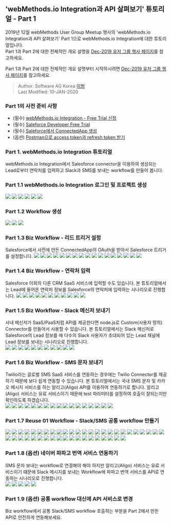   ## 'webMethods.io Integration과 API 살펴보기' 튜토리얼 - Part 1  
  2019년 12월 webMethods User Group Meetup 행사의 'webMethods.io Integration과 API 살펴보기' Part 1으로 webMethods.io Integration에 대한 튜토리얼입니다.  
  Part 1과 Part 2에 대한 전체적인 개요 설명을 [Dec-2019 유저 그룹 행사 페이지](https://github.com/SoftwareAG-Korea/tutorials/tree/master/UserGroup/Dec-2019/wmio+integration+api/)를 참고하세요.  
  
  Part 1과 Part 2에 대한 전체적인 개요 설명부터 시작하시려면 [Dec-2019 유저 그룹 행사 페이지](https://github.com/SoftwareAG-Korea/tutorials/tree/master/UserGroup/Dec-2019/wmio+integration+api/)를 참고하세요.  
  
  > Author: Software AG Korea [이범](https://github.com/billybeom)  
  > Last Modified: 10-JAN-2020  
  
  
  ### Part 1의 사전 준비 사항    
  * (필수) [webMethods.io Integration - Free Trial 신청](https://github.com/SoftwareAG-Korea/tutorials/blob/master/UserGroup/Dec-2019/wmio+integration+api/Prerequisite/README.preq1.md)  
  * (필수) [Saleforce Developer Free Trial](https://github.com/SoftwareAG-Korea/tutorials/blob/master/UserGroup/Dec-2019/wmio+integration+api/Prerequisite/README.preq2.md)  
  * (필수) [Saleforce에서 ConnectedApp 생성](https://github.com/SoftwareAG-Korea/tutorials/blob/master/UserGroup/Dec-2019/wmio+integration+api/Prerequisite/README.preq3.md)  
  * (옵션) [Postman으로 access token과 refresh token 받기](https://github.com/SoftwareAG-Korea/tutorials/blob/master/UserGroup/wmio+integration+api/Dec-2019/Prerequisite/README.preq4.md)  
  
  ### Part 1. webMethods.io Integration 튜토리얼  
  webMethods.io Integration에서 Salesforce connector을 이용하여 생성되는 Lead로부터 연락처를 입력하고 Slack과 SMS를 보내는 workflow를 만들어 봅니다.  
  
  ### Part 1.1 webMethods.io Integration 로그인 및 프로젝트 생성
  ![](./images/part.1-1.webMethods.io.01.png)
  ![](./images/part.1-1.webMethods.io.02.png)
  ![](./images/part.1-1.webMethods.io.03.png)
  ![](./images/part.1-1.webMethods.io.04.png)
  ![](./images/part.1-1.webMethods.io.05.png)
  ![](./images/part.1-1.webMethods.io.06.png)
  
  
  ### Part 1.2 Workflow 생성  
  ![](./images/part.1-2.webMethods.io.Create.Workflow.01.png)
  ![](./images/part.1-2.webMethods.io.Create.Workflow.02.png)
  ![](./images/part.1-2.webMethods.io.Create.Workflow.03.png)
  
  
  ### Part 1.3 Biz Workflow - 리드 트리거 설정  
  Salesforce에서 사전에 만든 ConnectedApp의 OAuth을 받아서 Salesforce 트리거를 설정합니다.
  ![](./images/part.1-3.webMethods.io.Workflow.Trigger.Leads.01.png)
  ![](./images/part.1-3.webMethods.io.Workflow.Trigger.Leads.02.png)
  ![](./images/part.1-3.webMethods.io.Workflow.Trigger.Leads.03.png)
  ![](./images/part.1-3.webMethods.io.Workflow.Trigger.Leads.04.png)
  ![](./images/part.1-3.webMethods.io.Workflow.Trigger.Leads.05.png)
  ![](./images/part.1-3.webMethods.io.Workflow.Trigger.Leads.06.png)
  ![](./images/part.1-3.webMethods.io.Workflow.Trigger.Leads.07.png)
  ![](./images/part.1-3.webMethods.io.Workflow.Trigger.Leads.08.png)
  ![](./images/part.1-3.webMethods.io.Workflow.Trigger.Leads.09.png)
  ![](./images/part.1-3.webMethods.io.Workflow.Trigger.Leads.10.png)
  ![](./images/part.1-3.webMethods.io.Workflow.Trigger.Leads.11.png)
  ![](./images/part.1-3.webMethods.io.Workflow.Trigger.Leads.12.png)
  ![](./images/part.1-3.webMethods.io.Workflow.Trigger.Leads.13.png)
  ![](./images/part.1-3.webMethods.io.Workflow.Trigger.Leads.14.png)
  ![](./images/part.1-3.webMethods.io.Workflow.Trigger.Leads.15.png)
  ![](./images/part.1-3.webMethods.io.Workflow.Trigger.Leads.16.png)
  ![](./images/part.1-3.webMethods.io.Workflow.Trigger.Leads.17.png)
  
  
  ### Part 1.4 Biz Workflow - 연락처 입력  
  Salesforce 이외의 다른 CRM SaaS 서비스에 입력할 수도 있습니다. 본 튜토리얼에서는 Lead에 들어온 연락처 정보를 Salesforce의 연락처에 입력하는 시나리오로 진행합니다.
  ![](./images/part.1-4.webMethods.io.Workflow.Create.Contact.01.png)
  ![](./images/part.1-4.webMethods.io.Workflow.Create.Contact.02.png)
  ![](./images/part.1-4.webMethods.io.Workflow.Create.Contact.03.png)
  ![](./images/part.1-4.webMethods.io.Workflow.Create.Contact.04.png)
  ![](./images/part.1-4.webMethods.io.Workflow.Create.Contact.05.png)
  ![](./images/part.1-4.webMethods.io.Workflow.Create.Contact.06.png)
  ![](./images/part.1-4.webMethods.io.Workflow.Create.Contact.07.png)
  ![](./images/part.1-4.webMethods.io.Workflow.Create.Contact.08.png)
  ![](./images/part.1-4.webMethods.io.Workflow.Create.Contact.09.png)
  ![](./images/part.1-4.webMethods.io.Workflow.Create.Contact.10.png)
  ![](./images/part.1-4.webMethods.io.Workflow.Create.Contact.11.png)
  
  
  ### Part 1.5 Biz Workflow - Slack 메신저 보내기  
  사내 메신저가 SaaS/PaaS처럼 API를 제공한다면 node.js로 Custom(사용자 정의) Connector를 만들어서 사용할 수 있습니다. 본 튜토리얼에서는 Slack 메신저로 Salesforce의 Lead 정보를 에 다수의 Slack 사용자가 초대되어 있는 Lead 채널에 Lead 정보를 보내는 시나리오로 진행합니다.  
  ![](./images/part.1-5.webMethods.io.Workflow.Send.Message.Slack.01.png)
  ![](./images/part.1-5.webMethods.io.Workflow.Send.Message.Slack.02.png)
  ![](./images/part.1-5.webMethods.io.Workflow.Send.Message.Slack.03.png)
  ![](./images/part.1-5.webMethods.io.Workflow.Send.Message.Slack.04.png)
  ![](./images/part.1-5.webMethods.io.Workflow.Send.Message.Slack.05.png)
  ![](./images/part.1-5.webMethods.io.Workflow.Send.Message.Slack.06.png)
  ![](./images/part.1-5.webMethods.io.Workflow.Send.Message.Slack.07.png)
  ![](./images/part.1-5.webMethods.io.Workflow.Send.Message.Slack.08.png)
  ![](./images/part.1-5.webMethods.io.Workflow.Send.Message.Slack.09.png)
  ![](./images/part.1-5.webMethods.io.Workflow.Send.Message.Slack.10.png)
  ![](./images/part.1-5.webMethods.io.Workflow.Send.Message.Slack.11.png)
  
  
  ### Part 1.6 Biz Workflow - SMS 문자 보내기  
  Twilio라는 글로벌 SMS SaaS 서비스를 연동하는 경우에는 Twilio Connector를 제공하기 때문에 보다 쉽게 연동할 수 있습니다. 본 튜토리얼에서는 국내 SMS 문자 및 카카오 메시지 서비스를 하는 알리고(Aligo) API를 이용하여 연동하기로 합니다. 알리고(Aligo) 서비스는 유료 서비스이기 때문에 test 파라미터를 설정하여 호출이 잘되는지만 확인하도록 하겠습니다.  
  ![](./images/part.1-6.webMethods.io.Workflow.Send.Message.SMS.01.png)
  ![](./images/part.1-6.webMethods.io.Workflow.Send.Message.SMS.02.png)
  ![](./images/part.1-6.webMethods.io.Workflow.Send.Message.SMS.03.png)
  ![](./images/part.1-6.webMethods.io.Workflow.Send.Message.SMS.04.png)
  ![](./images/part.1-6.webMethods.io.Workflow.Send.Message.SMS.05.png)
  ![](./images/part.1-6.webMethods.io.Workflow.Send.Message.SMS.06.png)
  ![](./images/part.1-6.webMethods.io.Workflow.Send.Message.SMS.07.png)
  ![](./images/part.1-6.webMethods.io.Workflow.Send.Message.SMS.08.png)
  ![](./images/part.1-6.webMethods.io.Workflow.Send.Message.SMS.09.png)
  ![](./images/part.1-6.webMethods.io.Workflow.Send.Message.SMS.10.png)
  ![](./images/part.1-6.webMethods.io.Workflow.Send.Message.SMS.11.png)
  ![](./images/part.1-6.webMethods.io.Workflow.Send.Message.SMS.12.png)
  ![](./images/part.1-6.webMethods.io.Workflow.Send.Message.SMS.13.png)
  ![](./images/part.1-6.webMethods.io.Workflow.Send.Message.SMS.14.png)
  ![](./images/part.1-6.webMethods.io.Workflow.Send.Message.SMS.15.png)
  ![](./images/part.1-6.webMethods.io.Workflow.Send.Message.SMS.16.png)
  ![](./images/part.1-6.webMethods.io.Workflow.Send.Message.SMS.17.png)
  
  
  ### Part 1.7 Reuse 01 Workflow - Slack/SMS 공통 workflow 만들기  
  ![](./images/part.1-7.webMethods.io.Workflow.Reuse.workflow.01.png)
  ![](./images/part.1-7.webMethods.io.Workflow.Reuse.workflow.02.png)
  ![](./images/part.1-7.webMethods.io.Workflow.Reuse.workflow.03.png)
  ![](./images/part.1-7.webMethods.io.Workflow.Reuse.workflow.04.png)
  ![](./images/part.1-7.webMethods.io.Workflow.Reuse.workflow.05.png)
  ![](./images/part.1-7.webMethods.io.Workflow.Reuse.workflow.06.png)
  ![](./images/part.1-7.webMethods.io.Workflow.Reuse.workflow.07.png)
  ![](./images/part.1-7.webMethods.io.Workflow.Reuse.workflow.08.png)
  ![](./images/part.1-7.webMethods.io.Workflow.Reuse.workflow.09.png)
  ![](./images/part.1-7.webMethods.io.Workflow.Reuse.workflow.10.png)
  ![](./images/part.1-7.webMethods.io.Workflow.Reuse.workflow.11.png)
  ![](./images/part.1-7.webMethods.io.Workflow.Reuse.workflow.12.png)
  ![](./images/part.1-7.webMethods.io.Workflow.Reuse.workflow.13.png)
  ![](./images/part.1-7.webMethods.io.Workflow.Reuse.workflow.14.png)
  ![](./images/part.1-7.webMethods.io.Workflow.Reuse.workflow.15.png)
  ![](./images/part.1-7.webMethods.io.Workflow.Reuse.workflow.16.png)
  ![](./images/part.1-7.webMethods.io.Workflow.Reuse.workflow.17.png)
  ![](./images/part.1-7.webMethods.io.Workflow.Reuse.workflow.18.png)
  ![](./images/part.1-7.webMethods.io.Workflow.Reuse.workflow.19.png)
  ![](./images/part.1-7.webMethods.io.Workflow.Reuse.workflow.20.png)
  ![](./images/part.1-7.webMethods.io.Workflow.Reuse.workflow.21.png)
  ![](./images/part.1-7.webMethods.io.Workflow.Reuse.workflow.22.png)
  ![](./images/part.1-7.webMethods.io.Workflow.Reuse.workflow.23.png)
  ![](./images/part.1-7.webMethods.io.Workflow.Reuse.workflow.24.png)
  ![](./images/part.1-7.webMethods.io.Workflow.Reuse.workflow.25.png)
  ![](./images/part.1-7.webMethods.io.Workflow.Reuse.workflow.26.png)
  ![](./images/part.1-7.webMethods.io.Workflow.Reuse.workflow.27.png)
  ![](./images/part.1-7.webMethods.io.Workflow.Reuse.workflow.28.png)
  ![](./images/part.1-7.webMethods.io.Workflow.Reuse.workflow.29.png)
  ![](./images/part.1-7.webMethods.io.Workflow.Reuse.workflow.30.png)
  ![](./images/part.1-7.webMethods.io.Workflow.Reuse.workflow.31.png)
  ![](./images/part.1-7.webMethods.io.Workflow.Reuse.workflow.32.png)
  ![](./images/part.1-7.webMethods.io.Workflow.Reuse.workflow.33.png)
  ![](./images/part.1-7.webMethods.io.Workflow.Reuse.workflow.34.png)
  ![](./images/part.1-7.webMethods.io.Workflow.Reuse.workflow.35.png)
  ![](./images/part.1-7.webMethods.io.Workflow.Reuse.workflow.36.png)
  ![](./images/part.1-7.webMethods.io.Workflow.Reuse.workflow.37.png)
  ![](./images/part.1-7.webMethods.io.Workflow.Reuse.workflow.38.png)
  ![](./images/part.1-7.webMethods.io.Workflow.Reuse.workflow.39.png)
  ![](./images/part.1-7.webMethods.io.Workflow.Reuse.workflow.40.png)
  ![](./images/part.1-7.webMethods.io.Workflow.Reuse.workflow.41.png)
  ![](./images/part.1-7.webMethods.io.Workflow.Reuse.workflow.42.png)
  ![](./images/part.1-7.webMethods.io.Workflow.Reuse.workflow.43.png)
  ![](./images/part.1-7.webMethods.io.Workflow.Reuse.workflow.44.png)
  
  
  ### Part 1.8 (옵션) 네이버 파파고 번역 서비스 연동하기  
  SMS 문자 보내는 workflow로 연결해야 해야 하지만 알리고(Aligo) 서비스는 유료 서비스이기 떄문에 Slack 메시지를 보내는 Workflow에 파파고 번역 서비스를 API로 연동하는 시나리오로 진행합니다.  
  ![](./images/part.1-8.Optional.Translate.01.png)
  ![](./images/part.1-8.Optional.Translate.02.png)
  ![](./images/part.1-8.Optional.Translate.03.png)
  ![](./images/part.1-8.Optional.Translate.04.png)
  ![](./images/part.1-8.Optional.Translate.05.png)
 
  
  
  ### Part 1.9 (옵션) 공통 workflow 대신에 API 서비스로 변경
  Biz workflow에서 공통 Slack/SMS workflow 호출하는 부분을 Part 2에서 만든 API로 안전하게 연동해보세요.
  
  
